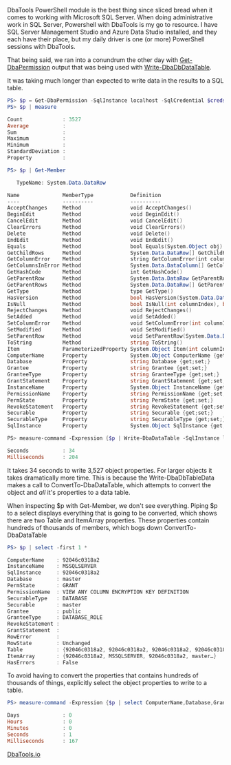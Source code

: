 DbaTools PowerShell module is the best thing since sliced bread when it comes to working with Microsoft SQL Server. When doing administrative work in SQL Server, Powershell with DbaTools is my go to resource. I have SQL Server Management Studio and Azure Data Studio installed, and they each have their place, but my daily driver is one (or more) PowerShell sessions with DbaTools.

That being said, we ran into a conundrum the other day with [Get-DbaPermission](https://docs.dbatools.io/Get-DbaPermission) output that was being used with [Write-DbaDbDataTable](https://docs.dbatools.io/Write-DbaDbTableData). 

It was taking much longer than expected to write data in the results to a SQL table.

```powershell
PS> $p = Get-DbaPermission -SqlInstance localhost -SqlCredential $creds
PS> $p | measure

Count             : 3527
Average           :
Sum               :
Maximum           :
Minimum           :
StandardDeviation :
Property          :

PS> $p | Get-Member

   TypeName: System.Data.DataRow

Name              MemberType            Definition
----              ----------            ----------
AcceptChanges     Method                void AcceptChanges()
BeginEdit         Method                void BeginEdit()
CancelEdit        Method                void CancelEdit()
ClearErrors       Method                void ClearErrors()
Delete            Method                void Delete()
EndEdit           Method                void EndEdit()
Equals            Method                bool Equals(System.Object obj)
GetChildRows      Method                System.Data.DataRow[] GetChildRows(string relationName), System.Data.DataRow[]…
GetColumnError    Method                string GetColumnError(int columnIndex), string GetColumnError(string columnNam…
GetColumnsInError Method                System.Data.DataColumn[] GetColumnsInError()
GetHashCode       Method                int GetHashCode()
GetParentRow      Method                System.Data.DataRow GetParentRow(string relationName), System.Data.DataRow Get…
GetParentRows     Method                System.Data.DataRow[] GetParentRows(string relationName), System.Data.DataRow[…
GetType           Method                type GetType()
HasVersion        Method                bool HasVersion(System.Data.DataRowVersion version)
IsNull            Method                bool IsNull(int columnIndex), bool IsNull(string columnName), bool IsNull(Syst…
RejectChanges     Method                void RejectChanges()
SetAdded          Method                void SetAdded()
SetColumnError    Method                void SetColumnError(int columnIndex, string error), void SetColumnError(string…
SetModified       Method                void SetModified()
SetParentRow      Method                void SetParentRow(System.Data.DataRow parentRow), void SetParentRow(System.Dat…
ToString          Method                string ToString()
Item              ParameterizedProperty System.Object Item(int columnIndex) {get;set;}, System.Object Item(string colu…
ComputerName      Property              System.Object ComputerName {get;set;}
Database          Property              string Database {get;set;}
Grantee           Property              string Grantee {get;set;}
GranteeType       Property              string GranteeType {get;set;}
GrantStatement    Property              string GrantStatement {get;set;}
InstanceName      Property              System.Object InstanceName {get;set;}
PermissionName    Property              string PermissionName {get;set;}
PermState         Property              string PermState {get;set;}
RevokeStatement   Property              string RevokeStatement {get;set;}
Securable         Property              string Securable {get;set;}
SecurableType     Property              string SecurableType {get;set;}
SqlInstance       Property              System.Object SqlInstance {get;set;}

PS> measure-command -Expression {$p | Write-DbaDataTable -SqlInstance localhost -SqlCredential $creds -Database tempdb -Table '#permtest2' -AutoCreateTable}

Seconds           : 34
Milliseconds      : 204
```

It takes 34 seconds to write 3,527 object properties. For larger objects it takes dramatically more time.  This is because the Write-DbaDbTableData makes a call to ConvertTo-DbaDataTable, which attempts to convert the object and *all* it's properties to a data table.

When inspecting $p with Get-Member, we don't see everything. Piping $p to a select displays everything that is going to be converted, which shows there are two Table and ItemArray properties. These properties contain hundreds of thousands of members, which bogs down ConvertTo-DbaDataTable


```powershell
PS> $p | select -first 1 *

ComputerName    : 92046c0318a2
InstanceName    : MSSQLSERVER
SqlInstance     : 92046c0318a2
Database        : master
PermState       : GRANT
PermissionName  : VIEW ANY COLUMN ENCRYPTION KEY DEFINITION
SecurableType   : DATABASE
Securable       : master
Grantee         : public
GranteeType     : DATABASE_ROLE
RevokeStatement :
GrantStatement  :
RowError        :
RowState        : Unchanged
Table           : {92046c0318a2, 92046c0318a2, 92046c0318a2, 92046c0318a2…}
ItemArray       : {92046c0318a2, MSSQLSERVER, 92046c0318a2, master…}
HasErrors       : False
```

To avoid having to convert the properties that contains hundreds of thousands of things, explicitly select the object properties to write to a table. 


```powershell
PS> measure-command -Expression {$p | select ComputerName,Database,Grantee,GranteeType,GrantStatement,InstanceName,PermissionsName,PermStat,RevokeStatement,Securable,SecurableType,SqlInstance | Write-DbaDataTable -SqlInstance localhost -SqlCredential $creds -Database tempdb -Table '#permtest3' -AutoCreateTable}

Days              : 0
Hours             : 0
Minutes           : 0
Seconds           : 1
Milliseconds      : 167
```

[DbaTools.io](http://dbatools.io)
